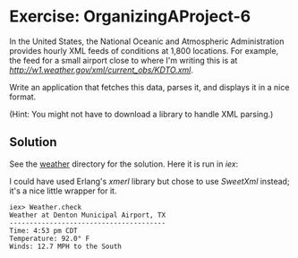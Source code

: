 # Exercise: OrganizingAProject-6
In the United States, the National Oceanic and Atmospheric Administration provides hourly XML feeds of conditions at 1,800 locations. For example, the feed for a small airport close to where I'm writing this is at *http://w1.weather.gov/xml/current_obs/KDTO.xml*.

Write an application that fetches this data, parses it, and displays it in a nice format.

(Hint: You might not have to download a library to handle XML parsing.)

## Solution
See the [weather](./weather) directory for the solution. Here it is run in *iex*:

I could have used Erlang's *xmerl* library but chose to use *SweetXml* instead; it's a nice little wrapper for it.

```
iex> Weather.check
Weather at Denton Municipal Airport, TX
---------------------------------------
Time: 4:53 pm CDT
Temperature: 92.0° F
Winds: 12.7 MPH to the South
```
